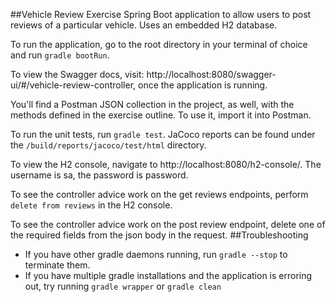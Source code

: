 ##Vehicle Review Exercise
Spring Boot application to allow users to post reviews of a particular vehicle.
Uses an embedded H2 database.

To run the application, go to the root directory in your terminal of choice and run `gradle bootRun`.

To view the Swagger docs, visit: http://localhost:8080/swagger-ui/#/vehicle-review-controller, once the application is running.

You'll find a Postman JSON collection in the project, as well, with the methods defined in the exercise outline. To use it, import it into Postman.

To run the unit tests, run `gradle test`. JaCoco reports can be found under the `/build/reports/jacoco/test/html` directory.

To view the H2 console, navigate to http://localhost:8080/h2-console/. The username is sa, the password is password.

To see the controller advice work on the get reviews endpoints, perform `delete from reviews` in the H2 console.

To see the controller advice work on the post review endpoint, delete one of the required fields from the json body in the request.
##Troubleshooting
* If you have other gradle daemons running, run `gradle --stop` to terminate them.
* If you have multiple gradle installations and the application is erroring out, try running `gradle wrapper` or `gradle clean`